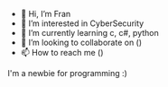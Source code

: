 - 👋 Hi, I’m Fran
- 👀 I’m interested in CyberSecurity
- 🌱 I’m currently learning c, c#, python
- 💞️ I’m looking to collaborate on ()
- 📫 How to reach me ()

I'm a newbie for programming :)

<!---
Sirfrannie/Sirfrannie is a ✨ special ✨ repository because its `README.md` (this file) appears on your GitHub profile.
You can click the Preview link to take a look at your changes.
--->
